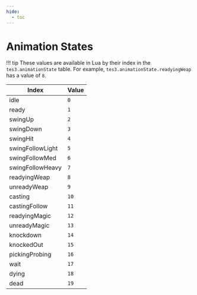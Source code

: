 ```yaml
---
hide:
  - toc
---
```


# Animation States

!!! tip
	These values are available in Lua by their index in the `tes3.animationState` table. For example, `tes3.animationState.readyingWeap` has a value of `8`.

Index            | Value
---------------- | -----
idle             | `0`
ready            | `1`
swingUp          | `2`
swingDown        | `3`
swingHit         | `4`
swingFollowLight | `5`
swingFollowMed   | `6`
swingFollowHeavy | `7`
readyingWeap     | `8`
unreadyWeap      | `9`
casting          | `10`
castingFollow    | `11`
readyingMagic    | `12`
unreadyMagic     | `13`
knockdown        | `14`
knockedOut       | `15`
pickingProbing   | `16`
wait             | `17`
dying            | `18`
dead             | `19`
